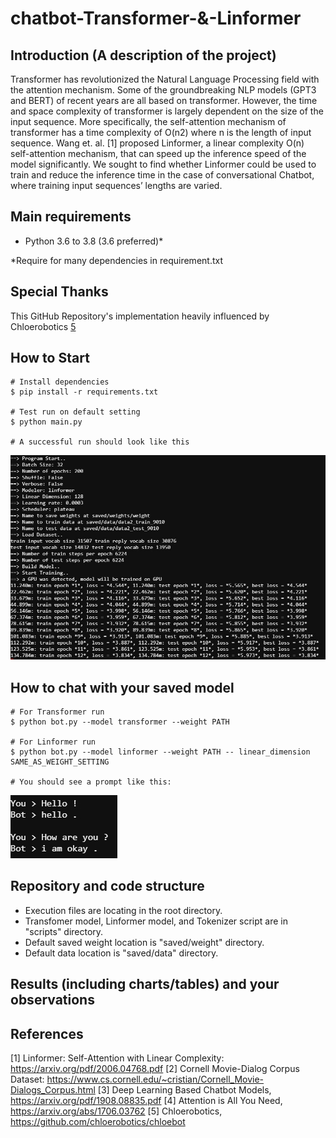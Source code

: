 # chatbot-Transformer-&-Linformer

## Introduction (A description of the project)

Transformer has revolutionized the Natural Language Processing field with the attention mechanism. Some of the groundbreaking NLP models (GPT3 and BERT) of recent years are all based on transformer. However, the time and space complexity of transformer is largely dependent on the size of the input sequence. More specifically, the self-attention mechanism of transformer has a time complexity of O(n2) where n is the length of input sequence. Wang et. al. [1] proposed Linformer, a linear complexity O(n) self-attention mechanism, that can speed up the inference speed of the model significantly. We sought to find whether Linformer could be used to train and reduce the inference time in the case of conversational Chatbot, where training input sequences’ lengths are varied.

## Main requirements
- Python 3.6 to 3.8 (3.6 preferred)*

\*Require for many dependencies in requirement.txt

## Special Thanks

This GitHub Repository's implementation heavily influenced by Chloerobotics [5](#references)

## How to Start
```
# Install dependencies
$ pip install -r requirements.txt

# Test run on default setting
$ python main.py

# A successful run should look like this
```
![main](images/main.jpg)

## How to chat with your saved model
```
# For Transformer run
$ python bot.py --model transformer --weight PATH

# For Linformer run
$ python bot.py --model linformer --weight PATH -- linear_dimension SAME_AS_WEIGHT_SETTING

# You should see a prompt like this:
```
![main](images/bot.jpg)

## Repository and code structure
- Execution files are locating in the root directory.
- Transfomer model, Linformer model, and Tokenizer script are in "scripts" directory.
- Default saved weight location is "saved/weight" directory.
- Default data location is "saved/data" directory.
      
## Results (including charts/tables) and your observations  


## <a id="references">References</a>

[1] Linformer: Self-Attention with Linear Complexity: https://arxiv.org/pdf/2006.04768.pdf
[2] Cornell Movie-Dialog Corpus Dataset: https://www.cs.cornell.edu/~cristian/Cornell_Movie-Dialogs_Corpus.html
[3] Deep Learning Based Chatbot Models,  https://arxiv.org/pdf/1908.08835.pdf
[4] Attention is All You Need, https://arxiv.org/abs/1706.03762
[5] Chloerobotics, https://github.com/chloerobotics/chloebot
